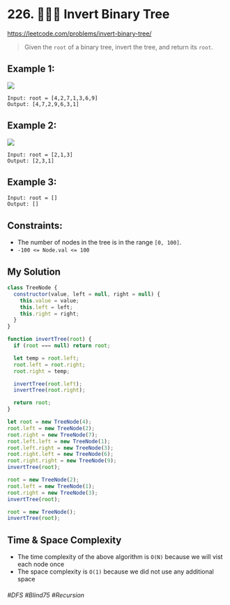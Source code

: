 # 226. 👩🏽‍🦯  Invert Binary Tree
https://leetcode.com/problems/invert-binary-tree/

> Given the `root` of a binary tree, invert the tree, and return its `root`.

## Example 1:
![](https://assets.leetcode.com/uploads/2021/03/14/invert1-tree.jpg)
````
Input: root = [4,2,7,1,3,6,9]
Output: [4,7,2,9,6,3,1]
````
## Example 2:
![](https://assets.leetcode.com/uploads/2021/03/14/invert2-tree.jpg)
````
Input: root = [2,1,3]
Output: [2,3,1]
````
## Example 3:
````
Input: root = []
Output: []
````
## Constraints:
- The number of nodes in the tree is in the range `[0, 100]`.
- `-100 <= Node.val <= 100`

## My Solution 
````js
class TreeNode {
  constructor(value, left = null, right = null) {
    this.value = value;
    this.left = left;
    this.right = right;
  }
}

function invertTree(root) {
  if (root === null) return root;

  let temp = root.left;
  root.left = root.right;
  root.right = temp;

  invertTree(root.left);
  invertTree(root.right);

  return root;
}

let root = new TreeNode(4);
root.left = new TreeNode(2);
root.right = new TreeNode(7);
root.left.left = new TreeNode(1);
root.left.right = new TreeNode(3);
root.right.left = new TreeNode(6);
root.right.right = new TreeNode(9);
invertTree(root);

root = new TreeNode(2);
root.left = new TreeNode(1);
root.right = new TreeNode(3);
invertTree(root);

root = new TreeNode();
invertTree(root);

````

## Time & Space Complexity
- The time complexity of the above algorithm is `O(N)` because we will vist each node once
- The space complexity is `O(1)` because we did not use any additional space
###### #DFS #Blind75 #Recursion 
